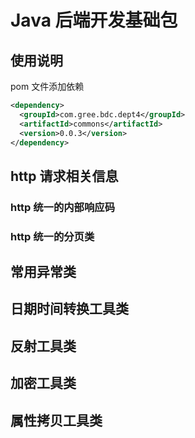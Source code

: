 # Java 后端开发基础包

## 使用说明

pom 文件添加依赖

```xml
<dependency>
  <groupId>com.gree.bdc.dept4</groupId>
  <artifactId>commons</artifactId>
  <version>0.0.3</version>
</dependency>
```

## http 请求相关信息

### http 统一的内部响应码

### http 统一的分页类

## 常用异常类

## 日期时间转换工具类

## 反射工具类

## 加密工具类

## 属性拷贝工具类
